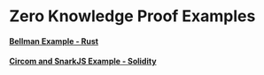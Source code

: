 # Zero Knowledge Proof Examples

#### [Bellman Example - Rust](./bellman/README.md)

#### [Circom and SnarkJS Example - Solidity](./ethereum/README.md)